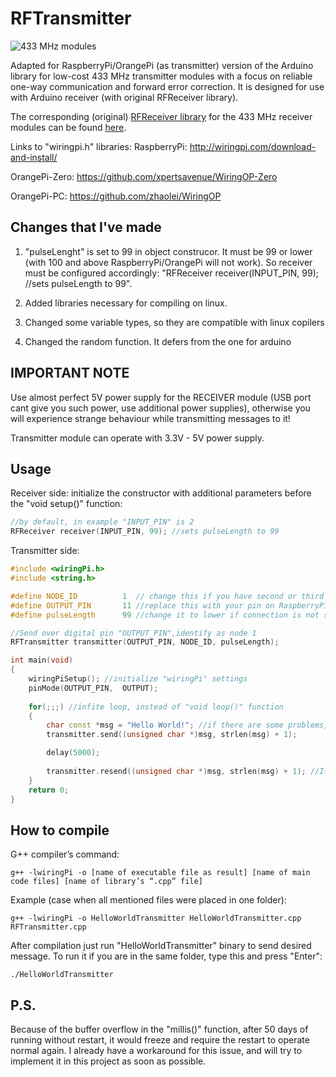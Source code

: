 RFTransmitter
===========

![433 MHz modules](https://github.com/zeitgeist87/RFTransmitter/raw/master/images/xy-mk-5v.jpg)

Adapted for RaspberryPi/OrangePi (as transmitter) version of the Arduino library for low-cost 433 MHz transmitter modules with a focus on
reliable one-way communication and forward error correction. 
It is designed for use with Arduino receiver (with original RFReceiver library). 

The corresponding (original) [RFReceiver library](https://github.com/zeitgeist87/RFReceiver)
for the 433 MHz receiver modules can
be found [here](https://github.com/zeitgeist87/RFReceiver).

Links to "wiringpi.h" libraries:
RaspberryPi: http://wiringpi.com/download-and-install/

OrangePi-Zero: https://github.com/xpertsavenue/WiringOP-Zero

OrangePi-PC: https://github.com/zhaolei/WiringOP


Changes that I've made
----- 
1) "pulseLenght" is set to 99 in object construcor. It must be 99 or lower (with 100 and above RaspberryPi/OrangePi will not work).
So receiver must be configured accordingly: "RFReceiver receiver(INPUT_PIN, 99); //sets pulseLength to 99".

2) Added libraries necessary for compiling on linux.
3) Changed some variable types, so they are compatible with linux copilers
4) Changed the random function. It defers from the one for arduino 

IMPORTANT NOTE
-----
Use almost perfect 5V power supply for the RECEIVER module (USB port cant give you such power, use additional power supplies), 
otherwise you will experience strange behaviour while transmitting messages to it!

Transmitter module can operate with 3.3V - 5V power supply.

Usage
-----

Receiver side: initialize the constructor with additional parameters before the "void setup()" function:
```cpp
//by default, in example "INPUT_PIN" is 2
RFReceiver receiver(INPUT_PIN, 99); //sets pulseLength to 99
```

Transmitter side:

```cpp
#include <wiringPi.h>
#include <string.h>

#define NODE_ID          1  // change this if you have second or third transmitter
#define OUTPUT_PIN       11 //replace this with your pin on RaspberryPi/OrangePi
#define pulseLength      99 //change it to lower if connection is not stable

//Send over digital pin "OUTPUT_PIN",identify as node 1
RFTransmitter transmitter(OUTPUT_PIN, NODE_ID, pulseLength);

int main(void) 
{
	wiringPiSetup(); //initialize "wiringPi" settings
	pinMode(OUTPUT_PIN,  OUTPUT);
	
	for(;;;) //infite loop, instead of "void loop()" function
	{
		char const *msg = "Hello World!"; //if there are some problems, use "char *msg" instead of "char const *msg"
		transmitter.send((unsigned char *)msg, strlen(msg) + 1);

		delay(5000);
  
		transmitter.resend((unsigned char *)msg, strlen(msg) + 1); //If you want to resend the same code just to be sure it was delivered to receiver
	}
	return 0;
}
```

How to compile
-----
G++ compiler’s command: 

```
g++ -lwiringPi -o [name of executable file as result] [name of main code files] [name of library’s “.cpp” file]
```

Example (case when all mentioned files were placed in one folder): 

```
g++ -lwiringPi -o HelloWorldTransmitter HelloWorldTransmitter.cpp RFTransmitter.cpp
```
After compilation just run "HelloWorldTransmitter" binary to send desired message. 
To run it if you are in the same folder, type this and press "Enter": 
```
./HelloWorldTransmitter
```


P.S.
-----
Because of the buffer overflow in the "millis()" function, after 50 days of running without restart, it would freeze and require the restart to operate normal again. 
I already have a workaround for this issue, and will try to implement it in this project as soon as possible.


